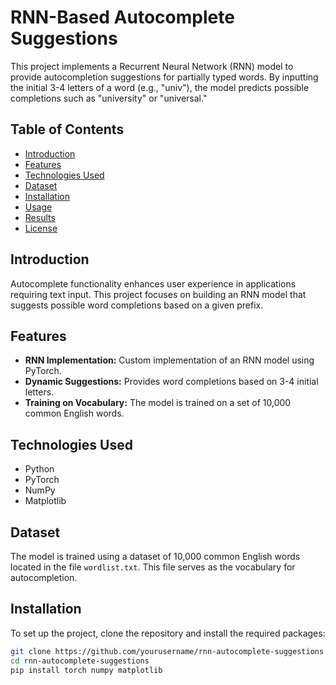 # RNN-Based Autocomplete Suggestions

This project implements a Recurrent Neural Network (RNN) model to provide autocompletion suggestions for partially typed words. By inputting the initial 3-4 letters of a word (e.g., "univ"), the model predicts possible completions such as "university" or "universal."

## Table of Contents

- [Introduction](#introduction)
- [Features](#features)
- [Technologies Used](#technologies-used)
- [Dataset](#dataset)
- [Installation](#installation)
- [Usage](#usage)
- [Results](#results)
- [License](#license)

## Introduction

Autocomplete functionality enhances user experience in applications requiring text input. This project focuses on building an RNN model that suggests possible word completions based on a given prefix.

## Features

- **RNN Implementation:** Custom implementation of an RNN model using PyTorch.
- **Dynamic Suggestions:** Provides word completions based on 3-4 initial letters.
- **Training on Vocabulary:** The model is trained on a set of 10,000 common English words.

## Technologies Used

- Python
- PyTorch
- NumPy
- Matplotlib

## Dataset

The model is trained using a dataset of 10,000 common English words located in the file `wordlist.txt`. This file serves as the vocabulary for autocompletion.

## Installation

To set up the project, clone the repository and install the required packages:

```bash
git clone https://github.com/yourusername/rnn-autocomplete-suggestions.git
cd rnn-autocomplete-suggestions
pip install torch numpy matplotlib
